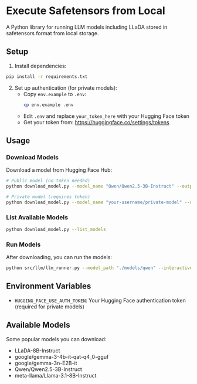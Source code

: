 # Execute Safetensors from Local

A Python library for running LLM models including LLaDA stored in safetensors format from local storage.

## Setup

1. Install dependencies:
```bash
pip install -r requirements.txt
```

2. Set up authentication (for private models):
   - Copy `env.example` to `.env`:
     ```bash
     cp env.example .env
     ```
   - Edit `.env` and replace `your_token_here` with your Hugging Face token
   - Get your token from: https://huggingface.co/settings/tokens

## Usage

### Download Models

Download a model from Hugging Face Hub:

```bash
# Public model (no token needed)
python download_model.py --model_name "Qwen/Qwen2.5-3B-Instruct" --output_dir "./models/qwen"

# Private model (requires token)
python download_model.py --model_name "your-username/private-model" --output_dir "./models/private" --use_auth_token
```

### List Available Models

```bash
python download_model.py --list_models
```

### Run Models

After downloading, you can run the models:

```bash
python src/llm/llm_runner.py --model_path "./models/qwen" --interactive
```

## Environment Variables

- `HUGGING_FACE_USE_AUTH_TOKEN`: Your Hugging Face authentication token (required for private models)

## Available Models

Some popular models you can download:
- LLaDA-8B-Instruct
- google/gemma-3-4b-it-qat-q4_0-gguf
- google/gemma-3n-E2B-it
- Qwen/Qwen2.5-3B-Instruct
- meta-llama/Llama-3.1-8B-Instruct 